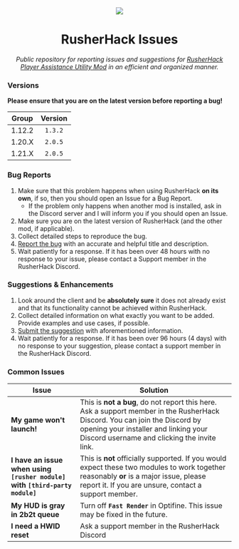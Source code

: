 <div align="center">
<a href="https://rusherhack.org/" target="_blank"><img src="https://rusherhack.org/assets/rusherhack-logo-long.png"></a>

RusherHack Issues
===

*Public repository for reporting issues and suggestions for [RusherHack Player Assistance Utility Mod][RusherHack website] in an efficient and organized manner.*

</div>


### Versions

**Please ensure that you are on the latest version before reporting a bug!**

| Group | Version |
| :---: | :-----: |
| 1.12.2 | `1.3.2` |
| 1.20.X | `2.0.5` |
| 1.21.X | `2.0.5` |

### Bug Reports

1. Make sure that this problem happens when using RusherHack **on its own**, if so, then you should open an Issue for a Bug Report.
   - If the problem only happens when another mod is installed, ask in the Discord server and I will inform you if you should open an Issue.
2. Make sure you are on the latest version of RusherHack (and the other mod, if applicable).
3. Collect detailed steps to reproduce the bug.
4. [Report the bug][new bug] with an accurate and helpful title and description.
5. Wait patiently for a response. If it has been over 48 hours with no response to your issue, please contact a Support member in the RusherHack Discord.

### Suggestions & Enhancements

1. Look around the client and be **absolutely sure** it does not already exist and that its functionality cannot be achieved within RusherHack.
2. Collect detailed information on what exactly you want to be added. Provide examples and use cases, if possible.
3. [Submit the suggestion][new suggestion] with aforementioned information.
4. Wait patiently for a response. If it has been over 96 hours (4 days) with no response to your suggestion, please contact a support member in the RusherHack Discord.

### Common Issues

| Issue | Solution |
| ----- | -------- |
| **My game won't launch!** | This is **not a bug**, do not report this here. Ask a support member in the RusherHack Discord. You can join the Discord by opening your installer and linking your Discord username and clicking the invite link. |
| **I have an issue when using `[rusher module]` with `[third-party module]`** | This is **not** officially supported. If you would expect these two modules to work together reasonably **or** is a major issue, please report it. If you are unsure, contact a support member. |
| **My HUD is gray in 2b2t queue** | Turn off **`Fast Render`** in Optifine. This issue may be fixed in the future. |
| **I need a HWID reset** | Ask a support member in the RusherHack Discord |

[RusherHack website]: https://rusherhack.org
[new bug]: https://github.com/John200410/rusherhack-issues/issues/new?assignees=&labels=bug&template=bug_report.md&title=%5BBUG%5D+
[new suggestion]: https://github.com/John200410/rusherhack-issues/issues/new?assignees=&labels=enhancement&template=feature_request.md&title=%5BFEATURE%5D+
